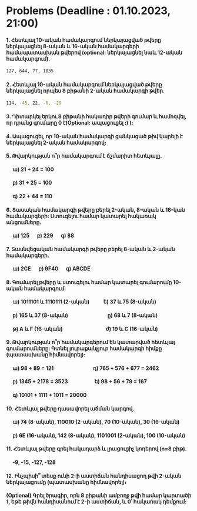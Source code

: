 # Problems (Deadline : 01.10.2023, 21:00)

#### 1. Հետևյալ 10-ական համակարգում ներկայացված թվերը ներկայացնել 8-ական և 16-ական համակարգերի համապատասխան թվերով (optional: ներկայացնել նաև 12-ական համակարգում). 
```bash
127, 644, 77, 1035
```
#### 2. Հետևյալ 10-ական համակարգում ներկայացված թվերը ներկայացնել որպես 8 բիթանի 2-ական համակարգի թվեր.
```bash
114, -45, 22, -8, -29
```
#### 3. Դիտարկել երկու 8 բիթանի հակադիր թվերի գումար և համոզվել, որ դրանց գումարը 0 է(Optional: ապացուցել ։) ):
#### 4. Ապացուցել, որ 10-ական համակարգի ցանկացած թիվ կարելի է ներկայացնել 2-ական համակարգով։
#### 5. Թվարկության ո՞ր համակարգում է ճշմարիտ հետևյալը.
#### &emsp; ա) 21 + 24 = 100
#### &emsp; բ) 31 + 25 = 100
#### &emsp; գ) 22 + 44 = 110

#### 6. Տասական համակարգի թվերը բերել 2-ական, 8-ական և 16-կան համակարգերի: Ստուգելու համար կատարել հակառակ անցումները.
#### &emsp; ա) 125 &emsp; բ) 229 &emsp; գ) 88
#### 7. Տասնվեցական համակարգի թվերը բերել 8-ական և 2-ական համակարգերի.
#### &emsp; ա) 2CE &emsp; բ) 9F40 &emsp; գ) ABCDE 
#### 8. Գումարել թվերը և ստուգելու համար կատարել գումարումը 10-ական համակարգում:
#### &emsp; ա) 1011101 և 1110111 (2-ական) &emsp; &emsp; ե) 37 և 75 (8-ական)
#### &emsp; բ) 165 և 37 (8-ական) &emsp; &emsp; &emsp; &emsp; &emsp; &emsp; ը) 68  և 7 (8-ական)
#### &emsp; թ) A և F (16-ական) &emsp; &emsp; &emsp; &emsp; &emsp; &emsp; &ensp; ժ) 19 և C (16-ական)
#### 9. Թվարկության ո՞ր համակարգերում են կատարված հետևյալ գումարումները: Գտնել յուրաքանչյուր համակարգի հիմքը (պատասխանը հիմնավորել):
#### &emsp; ա) 98 + 89 = 121 &emsp; &emsp; &emsp; &emsp; &emsp; &emsp; դ) 765 + 576 + 677 = 2462
#### &emsp; բ) 1345 + 2178 = 3523 &emsp; &emsp; &emsp; &emsp; ե) 98 + 56 + 79 = 167
#### &emsp; գ) 10101 + 1111 + 1011 = 20000
#### 10. Հետևյալ թվերը դասավորել աճման կարգով.
#### &emsp; ա) 74 (8-ական), 110010 (2-ական), 70 (10-ական), 30 (16-ական)
#### &emsp; բ) 6E (16-ական), 142 (8-ական), 1101001 (2-ական), 100 (10-ական)
#### 11. Հետևյալ թվերը գրել հակադարձ և լրացուցիչ կոդերով (n=8 բիթ).
#### &emsp; -9, -15, -127, -128
#### 12. Ինչպիսի՞ տեսք ունի 2-ի աստիճան հանդիսացող թվի 2-ական ներկայացումը (պատասխանը հիմնավորել)։
#### (Optional) Գրել ծրագիր, որն 8 բիթանի ամբողջ թվի համար կարտածի 1, եթե թիվն հանդիսանում է 2-ի աստիճան, և 0՝ հակառակ դեմքում։